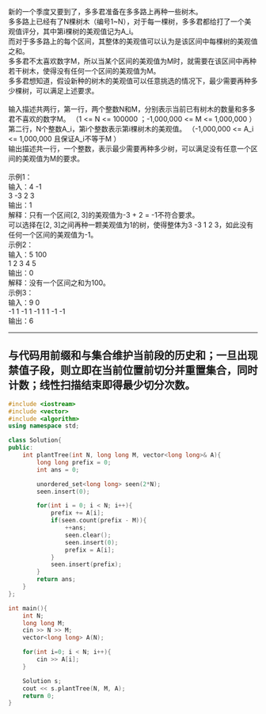 新的一个季度又要到了，多多君准备在多多路上再种一些树木。\
多多路上已经有了N棵树木（编号1~N），对于每一棵树，多多君都给打了一个美观值评分，其中第i棵树的美观值记为A_i。 \
而对于多多路上的每个区间，其整体的美观值可以认为是该区间中每棵树的美观值之和。\
多多君不太喜欢数字M，所以当某个区间的美观值为M时，就需要在该区间中再种若干树木，使得没有任何一个区间的美观值为M。 \
多多君想知道，假设新种的树木的美观值可以任意挑选的情况下，最少需要再种多少棵树，可以满足上述要求。\
\
输入描述共两行，第一行，两个整数N和M，分别表示当前已有树木的数量和多多君不喜欢的数字M。 （1 <= N <= 100000 ；-1,000,000 <= M <= 1,000,000 ） \
第二行，N个整数A_i，第i个整数表示第i棵树木的美观值。 （-1,000,000 <= A_i <= 1,000,000 且保证A_i不等于M ）\
输出描述共一行，一个整数，表示最少需要再种多少树，可以满足没有任意一个区间的美观值为M的要求。\
\
示例1：\
输入：4 -1\
3 -3 2 3\
输出：1\
解释：只有一个区间[2, 3]的美观值为-3 + 2 = -1不符合要求。\
可以选择在[2, 3]之间再种一颗美观值为1的树，使得整体为3 -3 1 2 3，如此没有任何一个区间的美观值为-1。\
示例2：\
输入：5 100\
1 2 3 4 5\
输出：0\
解释：没有一个区间之和为100。\
示例3：\
输入：9 0\
-1 1 -1 1 -1 1 1 -1 -1\
输出：6

---
与代码用前缀和与集合维护当前段的历史和；一旦出现禁值子段，则立即在当前位置前切分并重置集合，同时计数；线性扫描结束即得最少切分次数。
---

```cpp
#include <iostream>
#include <vector>
#include <algorithm>
using namespace std;

class Solution{
public:
    int plantTree(int N, long long M, vector<long long>& A){
        long long prefix = 0;
        int ans = 0;

        unordered_set<long long> seen(2*N);
        seen.insert(0);

        for(int i = 0; i < N; i++){
            prefix += A[i];
            if(seen.count(prefix - M)){
                ++ans;
                seen.clear();
                seen.insert(0);
                prefix = A[i];
            }
            seen.insert(prefix);
        }
        return ans;
    }
};

int main(){
    int N;
    long long M;
    cin >> N >> M;
    vector<long long> A(N);

    for(int i=0; i < N; i++){
        cin >> A[i];
    }

    Solution s;
    cout << s.plantTree(N, M, A);
    return 0;
}


